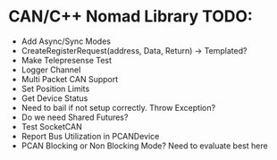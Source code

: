 # CAN/C++ Nomad Library TODO:
* Add Async/Sync Modes
* CreateRegisterRequest(address, Data, Return) -> Templated?
* Make Telepresense Test
* Logger Channel
* Multi Packet CAN Support
* Set Position Limits
* Get Device Status
* Need to bail if not setup correctly.  Throw Exception?
* Do we need Shared Futures?
* Test SocketCAN
* Report Bus Utilization in PCANDevice
* PCAN Blocking or Non Blocking Mode?  Need to evaluate best here
